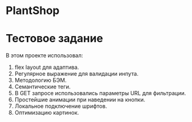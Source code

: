 # PlantShop
# Тестовое задание 

В этом проекте использовал:
1. flex layout для адаптива.
2. Регулярное выражение для валидации инпута.
3. Методологию БЭМ. 
4. Семантические теги.
5. В GET запросе использовались параметры URL для фильтрации.
6. Простейшие анимации при наведении на кнопки. 
7. Локальное подключение шрифтов.
8. Оптимизацию картинок. 
